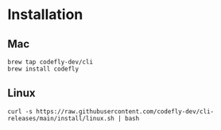 # Installation

## Mac

```shell
brew tap codefly-dev/cli
brew install codefly
```

## Linux

```shell
curl -s https://raw.githubusercontent.com/codefly-dev/cli-releases/main/install/linux.sh | bash
```
